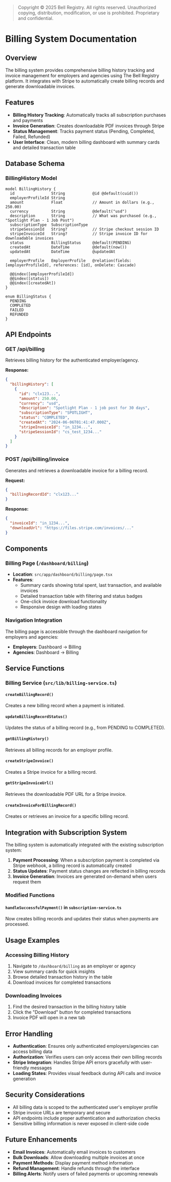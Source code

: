 > Copyright © 2025 Bell Registry. All rights reserved.
> Unauthorized copying, distribution, modification, or use is prohibited.
> Proprietary and confidential.
>

# Billing System Documentation

## Overview

The billing system provides comprehensive billing history tracking and invoice management for employers and agencies using The Bell Registry platform. It integrates with Stripe to automatically create billing records and generate downloadable invoices.

## Features

- **Billing History Tracking**: Automatically tracks all subscription purchases and payments
- **Invoice Generation**: Creates downloadable PDF invoices through Stripe
- **Status Management**: Tracks payment status (Pending, Completed, Failed, Refunded)
- **User Interface**: Clean, modern billing dashboard with summary cards and detailed transaction table

## Database Schema

### BillingHistory Model

```prisma
model BillingHistory {
  id                String            @id @default(cuid())
  employerProfileId String
  amount            Float             // Amount in dollars (e.g., 250.00)
  currency          String            @default("usd")
  description       String            // What was purchased (e.g., "Spotlight Plan - 1 Job Post")
  subscriptionType  SubscriptionType
  stripeSessionId   String?           // Stripe checkout session ID
  stripeInvoiceId   String?           // Stripe invoice ID for downloadable invoices
  status            BillingStatus     @default(PENDING)
  createdAt         DateTime          @default(now())
  updatedAt         DateTime          @updatedAt
  
  employerProfile   EmployerProfile   @relation(fields: [employerProfileId], references: [id], onDelete: Cascade)
  
  @@index([employerProfileId])
  @@index([status])
  @@index([createdAt])
}

enum BillingStatus {
  PENDING
  COMPLETED
  FAILED
  REFUNDED
}
```

## API Endpoints

### GET /api/billing
Retrieves billing history for the authenticated employer/agency.

**Response:**
```json
{
  "billingHistory": [
    {
      "id": "clx123...",
      "amount": 250.00,
      "currency": "usd",
      "description": "Spotlight Plan - 1 job post for 30 days",
      "subscriptionType": "SPOTLIGHT",
      "status": "COMPLETED",
      "createdAt": "2024-06-06T01:41:47.000Z",
      "stripeInvoiceId": "in_1234...",
      "stripeSessionId": "cs_test_1234..."
    }
  ]
}
```

### POST /api/billing/invoice
Generates and retrieves a downloadable invoice for a billing record.

**Request:**
```json
{
  "billingRecordId": "clx123..."
}
```

**Response:**
```json
{
  "invoiceId": "in_1234...",
  "downloadUrl": "https://files.stripe.com/invoices/..."
}
```

## Components

### Billing Page (`/dashboard/billing`)
- **Location**: `src/app/dashboard/billing/page.tsx`
- **Features**:
  - Summary cards showing total spent, last transaction, and available invoices
  - Detailed transaction table with filtering and status badges
  - One-click invoice download functionality
  - Responsive design with loading states

### Navigation Integration
The billing page is accessible through the dashboard navigation for employers and agencies:
- **Employers**: Dashboard → Billing
- **Agencies**: Dashboard → Billing

## Service Functions

### Billing Service (`src/lib/billing-service.ts`)

#### `createBillingRecord()`
Creates a new billing record when a payment is initiated.

#### `updateBillingRecordStatus()`
Updates the status of a billing record (e.g., from PENDING to COMPLETED).

#### `getBillingHistory()`
Retrieves all billing records for an employer profile.

#### `createStripeInvoice()`
Creates a Stripe invoice for a billing record.

#### `getStripeInvoiceUrl()`
Retrieves the downloadable PDF URL for a Stripe invoice.

#### `createInvoiceForBillingRecord()`
Creates or retrieves an invoice for a specific billing record.

## Integration with Subscription System

The billing system is automatically integrated with the existing subscription system:

1. **Payment Processing**: When a subscription payment is completed via Stripe webhook, a billing record is automatically created
2. **Status Updates**: Payment status changes are reflected in billing records
3. **Invoice Generation**: Invoices are generated on-demand when users request them

### Modified Functions

#### `handleSuccessfulPayment()` in `subscription-service.ts`
Now creates billing records and updates their status when payments are processed.

## Usage Examples

### Accessing Billing History
1. Navigate to `/dashboard/billing` as an employer or agency
2. View summary cards for quick insights
3. Browse detailed transaction history in the table
4. Download invoices for completed transactions

### Downloading Invoices
1. Find the desired transaction in the billing history table
2. Click the "Download" button for completed transactions
3. Invoice PDF will open in a new tab

## Error Handling

- **Authentication**: Ensures only authenticated employers/agencies can access billing data
- **Authorization**: Verifies users can only access their own billing records
- **Stripe Integration**: Handles Stripe API errors gracefully with user-friendly messages
- **Loading States**: Provides visual feedback during API calls and invoice generation

## Security Considerations

- All billing data is scoped to the authenticated user's employer profile
- Stripe invoice URLs are temporary and secure
- API endpoints include proper authentication and authorization checks
- Sensitive billing information is never exposed in client-side code

## Future Enhancements

- **Email Invoices**: Automatically email invoices to customers
- **Bulk Downloads**: Allow downloading multiple invoices at once
- **Payment Methods**: Display payment method information
- **Refund Management**: Handle refunds through the interface
- **Billing Alerts**: Notify users of failed payments or upcoming renewals 